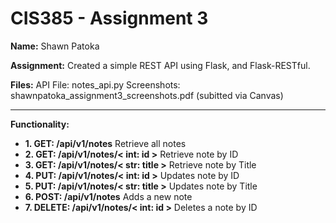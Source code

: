# CIS385 - Assignment 3
**Name:** 
Shawn Patoka

**Assignment:**
Created a simple REST API using Flask, and Flask-RESTful.

**Files:**
API File: notes_api.py
Screenshots: shawnpatoka_assignment3_screenshots.pdf (subitted via Canvas)

<hr />

**Functionality:**

 - **1. GET: /api/v1/notes** 
 Retrieve all notes
- **2. GET: /api/v1/notes/< int: id >**
Retrieve note by ID
- **3. GET: /api/v1/notes/< str: title >**
Retrieve note by Title
- **4. PUT: /api/v1/notes/< int: id >**
Updates note by ID
- **5. PUT: /api/v1/notes/< str: title >**
Updates note by Title
- **6. POST: /api/v1/notes**
Adds a new note
- **7. DELETE: /api/v1/notes/< int: id >**
Deletes a note by ID